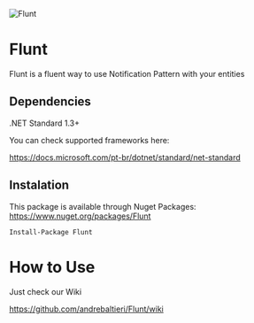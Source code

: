 ![Flunt](https://github.com/andrebaltieri/flunt/blob/master/media/flunt-horizontal.png?raw=true)

# Flunt
Flunt is a fluent way to use Notification Pattern with your entities

## Dependencies
.NET Standard 1.3+

You can check supported frameworks here:

https://docs.microsoft.com/pt-br/dotnet/standard/net-standard

## Instalation
This package is available through Nuget Packages: https://www.nuget.org/packages/Flunt
```
Install-Package Flunt
```
# How to Use
Just check our Wiki

https://github.com/andrebaltieri/Flunt/wiki
